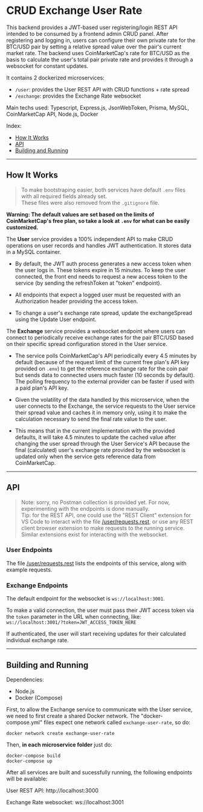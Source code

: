 # CRUD Exchange User Rate

This backend provides a JWT-based user registering/login REST API intended to be consumed by a frontend admin CRUD panel. After registering and logging in, users can configure their own private rate for the BTC/USD pair by setting a relative spread value over the pair's current market rate. The backend uses CoinMarketCap's rate for BTC/USD as the basis to calculate the user's total pair private rate and provides it through a websocket for constant updates.

It contains 2 dockerized microservices:

- `/user`: provides the User REST API with CRUD functions + rate spread
- `/exchange`: provides the Exchange Rate websocket

Main techs used: Typescript, Express.js, JsonWebToken, Prisma, MySQL, CoinMarketCap API, Node.js, Docker

Index:

- [How It Works](#how-it-works)
- [API](#api)
- [Building and Running](#building-and-running)

---

## How It Works

> To make bootstraping easier, both services have default `.env` files with all required fields already set.\
> These files were also removed from the `.gitignore` file.

**Warning: The default values are set based on the limits of CoinMarketCap's free plan, so take a look at `.env` for what can be easily customized.**

The **User** service provides a 100% independent API to make CRUD operations on user records and handles JWT authentication. It stores data in a MySQL container.

- By default, the JWT auth process generates a new access token when the user logs in. These tokens expire in 15 minutes. To keep the user connected, the front end needs to request a new access token to the service (by sending the refreshToken at "token" endpoint).

- All endpoints that expect a logged user must be requested with an Authorization header providing the access token.

- To change a user's exchange rate spread, update the exchangeSpread using the Update User endpoint.

The **Exchange** service provides a websocket endpoint where users can connect to periodically receive exchange rates for the pair BTC/USD based on their specific spread configuration stored in the User service.

- The service polls CoinMarketCap's API periodically every 4.5 minutes by default (because of the request limit of the current free plan's API key provided on `.env`) to get the reference exchange rate for the coin pair but sends data to connected users much faster (10 seconds by default). The polling frequency to the external provider can be faster if used with a paid plan's API key.

- Given the volatility of the data handled by this microservice, when the user connects to the Exchange, the service requests to the User service their spread value and caches it in memory only, using it to make the calculation necessary to send the final rate value to the user.

- This means that in the current implementation with the provided defaults, it will take 4.5 minutes to update the cached value after changing the user spread through the User Service's API because the final (calculated) user's exchange rate provided by the websocket is updated only when the service gets reference data from CoinMarketCap.

---

## API

> Note: sorry, no Postman collection is provided yet. For now, experimenting with the endpoints is done manually.\
> Tip: for the REST API, one could use the "REST Client" extension for VS Code to interact with the file [/user/requests.rest](./user/requests.rest), or use any REST client browser extension to make requests to the running service. Similar extensions exist for interacting with the websocket.

### **User Endpoints**

The file [/user/requests.rest](./user/requests.rest) lists the endpoints of this service, along with example requests.

### **Exchange Endpoints**

The default endpoint for the websocket is `ws://localhost:3001`.

To make a valid connection, the user must pass their JWT access token via the `token` parameter in the URL when connecting, like: `ws://localhost:3001/?token=JWT_ACCESS_TOKEN_HERE`

If authenticated, the user will start receiving updates for their calculated individual exchange rate.

---

## Building and Running

Dependencies:

- Node.js
- Docker (Compose)

First, to allow the Exchange service to communicate with the User service, we need to first create a shared Docker network. The "docker-compose.yml" files expect one network called `exchange-user-rate`, so do:

```
docker network create exchange-user-rate
```

Then, **in each microservice folder** just do:

```
docker-compose build
docker-compose up
```

After all services are built and sucessfully running, the following endpoints will be available:

User REST API: http://localhost:3000

Exchange Rate websocket: ws://localhost:3001
